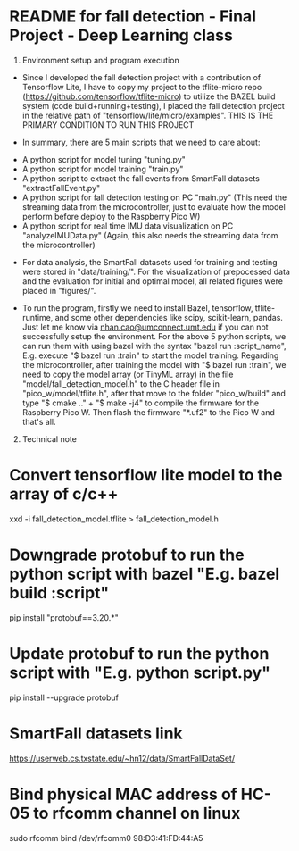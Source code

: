 # README for fall detection - Final Project - Deep Learning class
1. Environment setup and program execution
- Since I developed the fall detection project with a contribution of Tensorflow Lite, I have to copy my project to the tflite-micro repo (https://github.com/tensorflow/tflite-micro) to utilize the BAZEL build system (code build+running+testing), I placed the fall detection project in the relative path of "tensorflow/lite/micro/examples". THIS IS THE PRIMARY CONDITION TO RUN THIS PROJECT

- In summary, there are 5 main scripts that we need to care about:
+ A python script for model tuning "tuning.py" 
+ A python script for model training "train.py"
+ A python script to extract the fall events from SmartFall datasets "extractFallEvent.py" 
+ A python script for fall detection testing on PC "main.py" (This need the streaming data from the microcontroller, just to evaluate how the model perform before deploy to the Raspberry Pico W)
+ A python script for real time IMU data visualization on PC "analyzeIMUData.py" (Again, this also needs the streaming data from the microcontroller)

- For data analysis, the SmartFall datasets used for training and testing were stored in "data/training/". For the visualization of prepocessed data and the evaluation for initial and optimal model, all related figures were placed in "figures/".


- To run the program, firstly we need to install Bazel, tensorflow, tflite-runtime, and some other dependencies like scipy, scikit-learn, pandas. Just let me know via nhan.cao@umconnect.umt.edu if you can not successfully setup the environment. For the above 5 python scripts, we can run them with using bazel with the syntax "bazel run :script_name", E.g. execute "$ bazel run :train" to start the model training. Regarding the microcontroller, after training the model with "$ bazel run :train", we need to copy the model array (or TinyML array) in the file "model/fall_detection_model.h" to the C header file in "pico_w/model/tflite.h", after that move to the folder "pico_w/build" and type "$ cmake .." + "$ make -j4" to compile the firmware for the Raspberry Pico W. Then flash the firmware "*.uf2" to the Pico W and that's all.

2. Technical note
# Convert tensorflow lite model to the array of c/c++
xxd -i fall_detection_model.tflite > fall_detection_model.h

# Downgrade protobuf to run the python script with bazel "E.g. bazel build :script"
pip install "protobuf==3.20.*"

# Update protobuf to run the python script with "E.g. python script.py"
pip install --upgrade protobuf

# SmartFall datasets link
https://userweb.cs.txstate.edu/~hn12/data/SmartFallDataSet/

# Bind physical MAC address of HC-05 to rfcomm channel on linux
sudo rfcomm bind /dev/rfcomm0 98:D3:41:FD:44:A5
